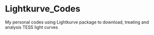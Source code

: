 # Lightkurve_Codes
My personal codes using Lightkurve package to download, treating and analysis TESS light curves
